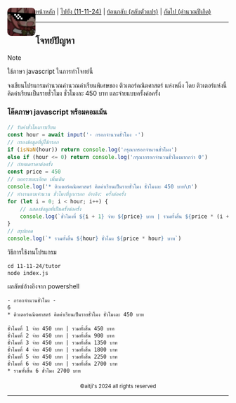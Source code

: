 <div align="left">
    <img src="https://raw.githubusercontent.com/aitji/practice/refs/heads/main/img/aitji-round.png" alt="aitji" align="left" width="64" height="auto">
    <p>
    <a href="../../">หน้าหลัก</a> | 
    <a href="../../">ไปยัง (11-11-24)</a> | 
    <a href="../swap-var/">ย้อนกลับ (สลับตัวแปร)</a> | 
    <a href="../since/">ถัดไป (คำนวณปีเกิด)</a>
    </p>
</div>

<hr>

## โจทย์ปัญหา
> [!NOTE]
> ใช้ภาษา javascript ในการทำโจทย์นี้

จงเขียนโปรแกรมคำนวณคำนวณค่าเรียนพิเศษของ ติวเตอร์คณิตศาสตร์ แห่งหนึ่ง โดย ติวเตอร์แห่งนี้ คิดค่าเรียนเป็นรายชั่วโมง ชั่วโมงละ 450 บาท และจ่ายแบบครั้งค่อครั้ง

### โค๊ดภาษา javascript พร้อมคอมเม้น

```js
// รับค่าชั่วโมงการเรียน
const hour = await input('- กรอกจํานวนชั่วโมง -')
// กรองข้อมูลที่ผู้ใช้กรอก
if (isNaN(hour)) return console.log('กรุณากรอกจํานวนชั่วโมง')
else if (hour <= 0) return console.log('กรุณากรอกจํานวนชั่วโมงมากกว่า 0')
// กำหนดราคาต่อครั้ง
const price = 450
// บอกรายละเอียด เพิ่มเติม
console.log('* ติวเตอร์คณิตศาสตร์ คิดค่าเรียนเป็นรายชั่วโมง ชั่วโมงละ 450 บาท\n')
// ทำงานตามจำนวน ชั่วโมงที่ถูกกรอก อ้างอิง: ครั้งต่อครั้ง
for (let i = 0; i < hour; i++) {
    // แสดงข้อมูลที่เป็นครั้งต่อครั้ง
    console.log(`ชั่วโมงที่ ${i + 1} จ่าย ${price} บาท | รวมทั้งสิ้น ${price * (i + 1)} บาท`)
}
// สรุปยอด
console.log(`* รวมทั้งสิ้น ${hour} ชั่วโมง ${price * hour} บาท`)
```

วิธีการใช้งานโปรแกรม
```
cd 11-11-24/tutor
node index.js
```

ผลลัพธ์อ้างอิงจาก powershell
```
- กรอกจํานวนชั่วโมง -
6
* ติวเตอร์คณิตศาสตร์ คิดค่าเรียนเป็นรายชั่วโมง ชั่วโมงละ 450 บาท

ชั่วโมงที่ 1 จ่าย 450 บาท | รวมทั้งสิ้น 450 บาท
ชั่วโมงที่ 2 จ่าย 450 บาท | รวมทั้งสิ้น 900 บาท
ชั่วโมงที่ 3 จ่าย 450 บาท | รวมทั้งสิ้น 1350 บาท
ชั่วโมงที่ 4 จ่าย 450 บาท | รวมทั้งสิ้น 1800 บาท
ชั่วโมงที่ 5 จ่าย 450 บาท | รวมทั้งสิ้น 2250 บาท
ชั่วโมงที่ 6 จ่าย 450 บาท | รวมทั้งสิ้น 2700 บาท
* รวมทั้งสิ้น 6 ชั่วโมง 2700 บาท
```

<div align="center"><sub>©aitji's 2024 all rights reserved</sub></div>
<hr>